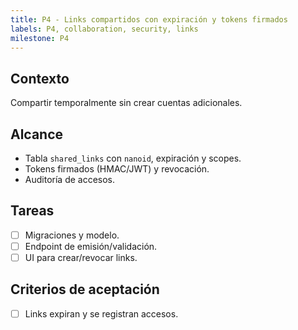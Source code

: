 ```yaml
---
title: P4 - Links compartidos con expiración y tokens firmados
labels: P4, collaboration, security, links
milestone: P4
---
```


## Contexto
Compartir temporalmente sin crear cuentas adicionales.

## Alcance
- Tabla `shared_links` con `nanoid`, expiración y scopes.
- Tokens firmados (HMAC/JWT) y revocación.
- Auditoría de accesos.

## Tareas
- [ ] Migraciones y modelo.
- [ ] Endpoint de emisión/validación.
- [ ] UI para crear/revocar links.

## Criterios de aceptación
- [ ] Links expiran y se registran accesos.

